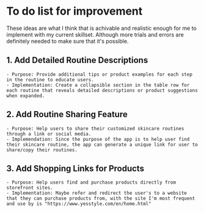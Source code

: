# To do list for improvement
These ideas are what I think that is achivable and realistic enough for me to implement with my current skillset. Although more trials and errors are definitely needed to make sure that it's possible. 

## 1. Add Detailed Routine Descriptions
    - Purpose: Provide additional tips or product examples for each step in the routine to educate users.
    - Implementation: Create a collapsible section in the table row for each routine that reveals detailed descriptions or product suggestions when expanded.

## 2. Add Routine Sharing Feature
    - Purpose: Help users to share their customized skincare routines through a link or social media.
    - Implemendation: Since the purpose of the app is to help user find their skincare routine, the app can generate a unique link for user to share/copy their routines. 

## 3. Add Shopping Links for Products
    - Purpose: Help users find and purchase products directly from storefront sites.
    - Implementation: Maybe refer and redirect the user's to a website that they can purchase products from, with the site I'm most frequent and use by is "https://www.yesstyle.com/en/home.html"
